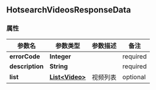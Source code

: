 <a name="HotsearchVideosResponseData"></a>
## HotsearchVideosResponseData
### 属性
参数名 | 参数类型 | 参数描述 | 备注
------------ | ------------- | ------------- | -------------
**errorCode** | **Integer** |  |  required 
**description** | **String** |  |  required 
**list** | [**List&lt;Video&gt;**](#Video) | 视频列表 |  optional



<markdown src="./Video.md"/>
